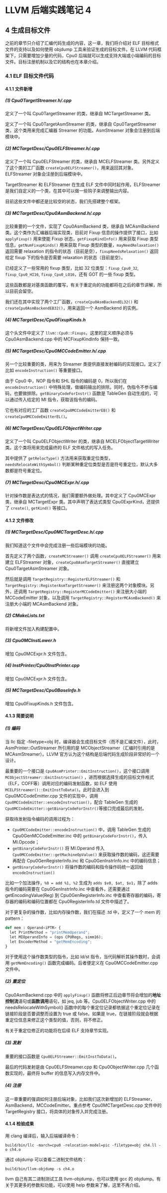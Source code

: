 # LLVM 后端实践笔记 4

## 4 生成目标文件

之前的章节只介绍了汇编代码生成的内容，这一章，我们将介绍对 ELF 目标格式文件的支持以及如何使用 objdump 工具来验证生成的目标文件。在 LLVM 代码框架下，只需要增加少量的代码，Cpu0 后端就可以生成支持大端或小端编码的目标文件。目标注册机制以及它的结构也在本章介绍。

### 4.1 ELF 目标文件代码

#### 4.1.1 文件新增

##### (1) Cpu0TargetStreamer.h/.cpp

定义了一个叫 Cpu0TargetStreamer 的类，继承自 MCTargetStreamer 类。

定义了一个叫 Cpu0TargetAsmStreamer 的类，继承自 Cpu0TargetStreamer 类，这个类用来完成汇编器 Streamer 的功能。AsmStreamer 对象会注册到后端模块中。

##### (2) MCTargetDesc/Cpu0ELFStreamer.h/.cpp

定义了一个叫 Cpu0ELFStreamer 的类，继承自 MCELFStreamer 类。另外定义了这个类的工厂函数 `createCpu0ELFStreamer()`，用来返回其对象。ELFStreamer 对象会注册到后端模块中。

TargetStreamer 和 ELFStreamer 在生成 ELF 文件中同时起作用，ELFStreamer 是我们自定义的一个类，在其中可以做一些钩子来调整输出内容。

目前这些文件中都还是比较空的状态，我们先搭建整个框架。

##### (3) MCTargetDesc/Cpu0AsmBackend.h/.cpp

比较重要的一个文件，实现了 Cpu0AsmBackend 类，继承自 MCAsmBackend 类。这个类作为汇编器后端实现类，目前对 Fixup 信息的操作提供了接口，比如 `applyFixup()` 用来使能 Fixup 状态，`getFixupKindInfo()` 用来获取 Fixup 类型信息，`getNumFixupKinds()` 用来获取 Fixup 类型的数量，`mayNeedRelaxation()` 返回需要 relaxation 的指令的状态（目前是空），`fixupNeedsRelaxation()` 返回给定 fixup 下的指令是否需要 relaxation 的状态（目前是空）。

已经定义了一些常用的 fixup 类型，比如 32 位类型：`fixup_Cpu0_32`, `fixup_Cpu0_HI16`, `fixup_Cpu0_LO16`，还有 GOT 的一些 fixup 类型。

这些函数都是对基类函数的覆写，有关于重定向的功能都将在之后的章节讲解，所以目前会留空。

我们还在其中实现了两个工厂函数，`createCpu0AsmBackendEL32()` 和 `createCpu0AsmBackendEB32()`，用来返回一个 AsmBackend 的实例。

##### (4) MCTargetDesc/Cpu0FixupKinds.h

这个头文件中定义了 `llvm::Cpu0::Fixups`，这里的定义顺序必须与 Cpu0AsmBackend.cpp 中的 MCFixupKindInfo 保持一致。

##### (5) MCTargetDesc/Cpu0MCCodeEmitter.h/.cpp

另一个比较重要的类，用来为 Streamer 类提供直接发射编码的实现接口。定义了比如 `encodeInstruction()` 等重要接口。

由于 Cpu0 中，NOP 指令和 SHL 指令的编码是 0，所以我们在 `encodeInstruction()` 中特殊处理，做编码输出的排除。同时，伪指令不参与编码，也要做排除。`getBinaryCodeForInstr()` 函数是 TableGen 自动生成的，可以通过传入给定的 MI 指令，获取该指令的编码。

它也有对应的工厂函数 `createCpu0MCCodeEmitterEB()` 和 `createCpu0MCCodeEmitterEL()`。

##### (6) MCTargetDesc/Cpu0ELFObjectWriter.cpp

定义了一个叫 Cpu0ELFObjectWriter 的类，继承自 MCELFObjectTargetWriter 类。这个类将用来完成最终的 ELF 文件格式的写入任务。

其中提供了 `getRelocType()` 方法用来获取重定位类型，`needsRelocateWithSymbol()` 判断某种重定位类型是否是符号重定位，默认大多数都是符号重定位。

##### (7) MCTargetDesc/Cpu0MCExpr.h/.cpp

针对操作数是表达式的情况，我们需要额外做处理。其中定义了 Cpu0MCExpr 类，继承自 MCTargetExpr 类。其中声明了表达式类型 Cpu0ExprKind，还提供了 `create()`, `getKind()` 等接口。

#### 4.1.2 文件修改

##### (1) MCTargetDesc/Cpu0MCTargetDesc.h/.cpp

我们知道这个文件中会完成注册一些后端模块的功能。

首先定义了两个函数，`createMCStreamer()` 调用 `createCpu0ELFStreamer()` 用来建立 ELFStreamer 对象，`createCpu0AsmTargetStreamer()` 直接建立 Cpu0TargetAsmStreamer 对象。

然后就是调用 `TargetRegistry::RegisterELFStreamer()` 和 `TargetRegistry::RegisterAsmTargetStreamer()` 来注册这两个对象模块。另外，还调用 `TargetRegistry::RegisterMCCodeEmitter()` 来注册大小端的 MCCodeEmitter 对象，以及调用 `TargetRegistry::RegisterMCAsmBackend()` 来注册大小端的 MCAsmBackend 对象。

##### (2) CMakeLists.txt

将新增文件加入构建配置中。

##### (3) Cpu0MCInstLower.h

增加 Cpu0MCExpr.h 文件包含。

##### (4) InstPrinter/Cpu0InstPrinter.cpp

增加 Cpu0MCExpr.h 文件包含。

##### (5) MCTargetDesc/Cpu0BaseInfo.h

增加 Cpu0FixupKinds.h 文件包含。

#### 4.1.3 简要说明

##### (1) 编码

当 llc 指定 -filetype=obj 时，编译器会生成目标文件（而不是汇编文件），此时，AsmPrinter::OutStreamer 所引用的是 MCObjectStreamer（汇编时引用的是 MCAsmStreamer）。LLVM 官方认为这个结构是后端代码生成阶段非常好的一个设计。

最重要的一个接口是 `Cpu0AsmPrinter::EmitInstruction()`，这个接口调用 `MCObjectStreamer::EmitInstruction()` ，进而根据选择生成的目标文件格式（ELF，COFF等）调用对应的编码发射函数，如 ELF 使用 `MCELFStreamer()::EmitInstToData()`。此时会进入到 Cpu0MCCodeEmitter.cpp 文件的实现中，调用 `Cpu0MCCodeEmitter::encodeInstruction()`，配合 TableGen 生成的 `Cpu0MCCodeEmitter::getBinaryCodeForInstr()`等接口完成最后的发射。

获取待发射指令编码的调用过程为：

- `Cpu0MCCodeEmitter::encodeInstruction()` 中，调用 TableGen 生成的 Cpu0GenMCCodeEmitter.inc 中的 `getBinaryCodeForInstr()`，传入 MI.Opcode；
- `getBinaryCodeForInstr()` 将 MI.Operand 传入 `Cpu0MCCodeEmitter::getMachineOpValue()` 来获取操作数的编码，这还需要再配合 Cpu0GenRegisterInfo.inc 和 Cpu0GenInstrInfo.inc 中的编码信息；
- `getBinaryCodeForInstr()` 将操作数的编码和指令操作码统一返回给 `encodeInstruction()`

比如一个加法操作，`%0 = add %1, %2` 生成为 `adds $v0, $at, $v1`，除了 adds 指令的编码需要在 Cpu0GenInstrInfo.inc 中查看外，还需要通过 getEncodingValue(Reg) 到 Cpu0GenRegisterInfo.inc 中查看寄存器的编码，寄存器的编码和编码位置都在 Cpu0RegisterInfo.td 文件中描述了。

对于更复杂的操作数，比如内存操作数，我们在描述 .td 中，定义了一个 mem 的 pattern：

```python
def mem : Operand<iPTR> {
  let PrintMethod = "printMemOperand";
  let MIOperandInfo = (ops CPURegs, simm16);
  let EncoderMethod = "getMemEncoding";
}
```

对于使用这个操作数类型的指令，比如 ld/st 指令，当代码解析其操作数时，会调用 `getMemEncoding()` 函数完成编码。后者便定义在 Cpu0MCCodeEmitter.cpp 文件中。

##### (2) 重定位

Cpu0AsmBackend.cpp 中的 `applyFixup()` 函数将修正后边章节将会增加的**地址控制流**语句或**函数调用**语句，如 jeq, jub 等。Cpu0ELFObjectWriter.cpp 中的 needsRelocateWithSymbol() 函数中的每个重定位记录都依据这个重定位记录在链接阶段是否要调整而设置为 true 或 false。如果是 true，在链接阶段就会根据重定位信息来修正这个类型的值，否则，将不修正。

有关于重定位修正的功能将在后续 ELF 支持章节实现。

##### (3) 发射

重要的接口函数是 `Cpu0ELFStreamer::EmitInstToData()`。

最后的代码发射是由 Cpu0ELFStreamer.cpp 和 Cpu0ObjectWriter.cpp 几个函数实现的，最终将 buffer 的信息写入内存文件中。

##### (4) 注册

这一章重要的强调如何注册后端对象，比如我们这次新增加的 ELFStreamer， AsmBackend，MCCodeEmitter。重点参考 Cpu0MCTargetDesc.cpp 文件中的 TargetRegistry 接口，将具体的对象传入并完成注册。

#### 4.1.4 检验成果

用 clang 编译后，输入后端编译命令：

```shell
build/bin/llc -march=cpu0 -relocation-model=pic -filetype=obj ch4.ll -o ch4.o
```

通过 objdump 可以查看二进制文件结构：

```shell
build/bin/llvm-objdump -s ch4.o
```

llvm 自己有其二进制测试工具 llvm-objdump，也可以使用 gcc 的 objdump。有关于其更多的参数和功能，可以使用 help 参数来了解，这里不再介绍。
